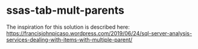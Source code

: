 # ssas-tab-mult-parents

The inspiration for this solution is described here: 
https://francisjohnpicaso.wordpress.com/2019/06/24/sql-server-analysis-services-dealing-with-items-with-multiple-parent/
